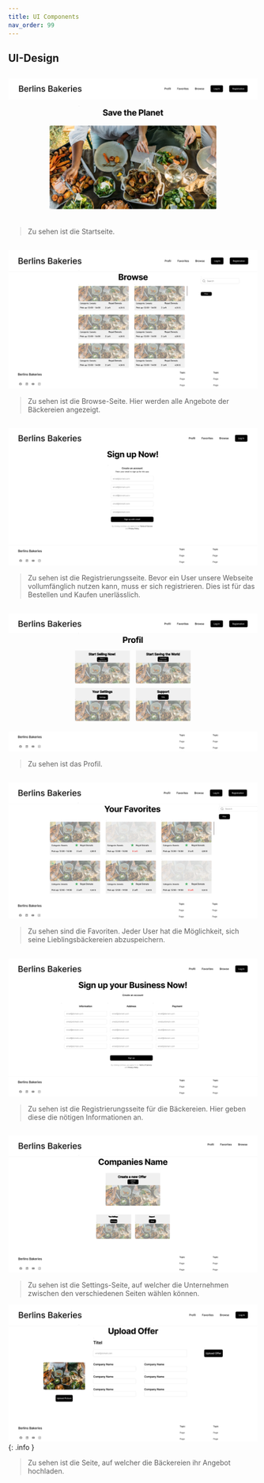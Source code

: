 ```yaml
---
title: UI Components
nav_order: 99
---
```


## UI-Design

##
![get_list_todos_sample](assets/images/1.png)
> Zu sehen ist die Startseite.

##
![get_list_todos_sample](assets/images/4.png)
> Zu sehen ist die Browse-Seite. Hier werden alle Angebote der Bäckereien angezeigt.

##
![get_list_todos_sample](assets/images/5.png)
> Zu sehen ist die Registrierungsseite. Bevor ein User unsere Webseite vollumfänglich nutzen kann, muss er sich registrieren. Dies ist für das Bestellen und Kaufen unerlässlich.

##
![get_list_todos_sample](assets/images/2.png)
> Zu sehen ist das Profil.

##
![get_list_todos_sample](assets/images/3.png)
> Zu sehen sind die Favoriten. Jeder User hat die Möglichkeit, sich seine Lieblingsbäckereien abzuspeichern.

##
![get_list_todos_sample](assets/images/6.png)
> Zu sehen ist die Registrierungsseite für die Bäckereien. Hier geben diese die nötigen Informationen an.

##
![get_list_todos_sample](assets/images/8.png)
> Zu sehen ist die Settings-Seite, auf welcher die Unternehmen zwischen den verschiedenen Seiten wählen können.

![get_list_todos_sample](assets/images/7.png)
{: .info }
> Zu sehen ist die Seite, auf welcher die Bäckereien ihr Angebot hochladen.

